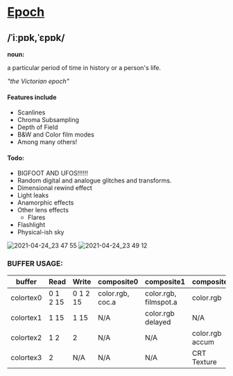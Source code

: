 # [Epoch](https://www.google.com/search?q=define+epoch)
## /ˈiːpɒk,ˈɛpɒk/
**noun:**

a particular period of time in history or a person's life.
	
*"the Victorian epoch"*

#### Features include
- Scanlines
- Chroma Subsampling
- Depth of Field
- B&W and Color film modes
- Among many others!

#### Todo:
- BIGFOOT AND UFOS!!!!!!
- Random digital and analogue glitches and transforms.
- Dimensional rewind effect
- Light leaks
- Anamorphic effects
- Other lens effects
	- Flares
- Flashlight
- Physical-ish sky

![2021-04-24_23 47 55](https://user-images.githubusercontent.com/22845656/115974876-db9a6a80-a557-11eb-8b29-b5a40c35a700.png)
![2021-04-24_23 49 12](https://user-images.githubusercontent.com/22845656/115974863-c7566d80-a557-11eb-8d0f-ed69ce0e9405.png)

### BUFFER USAGE:

buffer|Read|Write|composite0|composite1|composite2|composite15
------|----|-----|----------|----------|----------|-----------
colortex0|0 1 2 15|0 1 2 15|color.rgb, coc.a|color.rgb, filmspot.a|color.rgb|color.rgb
colortex1|1 15|1 15|N/A|color.rgb delayed|N/A|exposure.a
colortex2|1 2|2|N/A|N/A|color.rgb accum|N/A
colortex3|2|N/A|N/A|N/A|CRT Texture|N/A